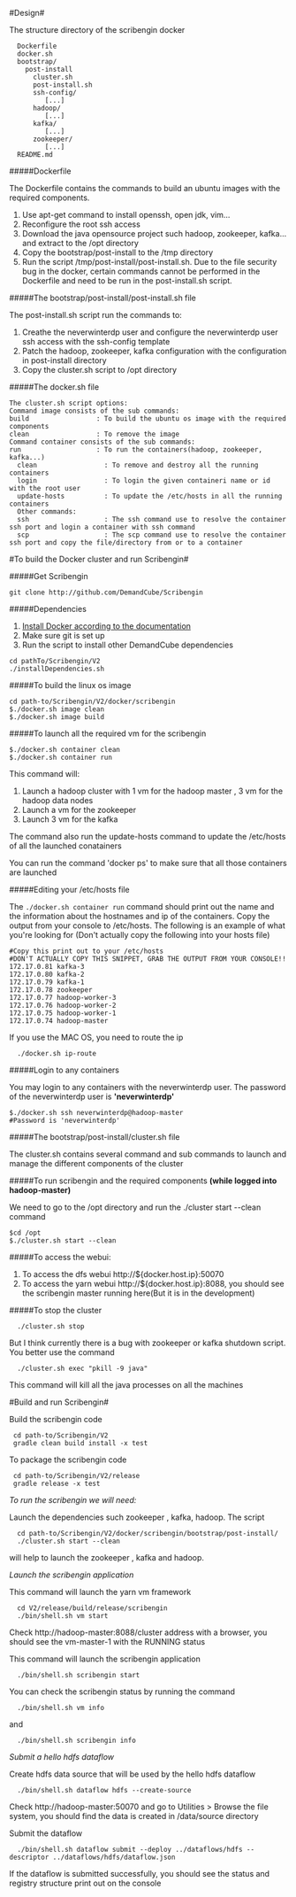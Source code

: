 #Design#

The structure directory of the scribengin docker

````
  Dockerfile 
  docker.sh
  bootstrap/
    post-install
      cluster.sh      
      post-install.sh 
      ssh-config/
         [...]
      hadoop/     
         [...]
      kafka/           
         [...]
      zookeeper/
         [...]
  README.md 
````

#####Dockerfile

The Dockerfile contains the commands to build an ubuntu images with the required components.

1. Use apt-get command to install  openssh, open jdk, vim... 
2. Reconfigure the root ssh access
3. Download the java opensource project such hadoop, zookeeper, kafka... and extract to the /opt directory
4. Copy the bootstrap/post-install to the /tmp directory
5. Run the script /tmp/post-install/post-install.sh. Due to the file security bug in the docker, certain commands cannot be performed in the Dockerfile and need to be run in the post-install.sh script.

#####The bootstrap/post-install/post-install.sh file

The post-install.sh script run the commands to:

1. Creathe the neverwinterdp user and configure the neverwinterdp user ssh access with the ssh-config template
2. Patch the hadoop, zookeeper, kafka configuration with the configuration in post-install directory
3. Copy the cluster.sh script to /opt directory



#####The docker.sh file

````
The cluster.sh script options: 
Command image consists of the sub commands: 
build                 : To build the ubuntu os image with the required components
clean                 : To remove the image
Command container consists of the sub commands: 
run                   : To run the containers(hadoop, zookeeper, kafka...)
  clean                 : To remove and destroy all the running containers
  login                 : To login the given containeri name or id  with the root user
  update-hosts          : To update the /etc/hosts in all the running containers
  Other commands:
  ssh                   : The ssh command use to resolve the container ssh port and login a container with ssh command
  scp                   : The scp command use to resolve the container ssh port and copy the file/directory from or to a container
````

#To build the Docker cluster and run Scribengin#

#####Get Scribengin
```
git clone http://github.com/DemandCube/Scribengin
```

#####Dependencies
1. [Install Docker according to the documentation](https://docs.docker.com/installation/)
2. Make sure git is set up
3. Run the script to install other DemandCube dependencies
  
  ```
  cd pathTo/Scribengin/V2
  ./installDependencies.sh
  ```

#####To build the linux os image

````
cd path-to/Scribengin/V2/docker/scribengin
$./docker.sh image clean
$./docker.sh image build
````

#####To launch all the required vm for the scribengin 

````
$./docker.sh container clean
$./docker.sh container run
````

This command will:

1. Launch a hadoop cluster with 1 vm for the hadoop master , 3 vm for the hadoop data nodes
2. Launch a vm for the zookeeper
3. Launch 3 vm for the kafka

The command also run the update-hosts command to update the /etc/hosts of all the launched conatainers

You can run the command 'docker ps' to make sure that all those containers are launched

#####Editing your /etc/hosts file

The ```./docker.sh container run``` command should print out the name and the information about the hostnames and ip of the containers. Copy the output from your console to /etc/hosts.  The following is an example of what you're looking for (Don't actually copy the following into your hosts file)
````
#Copy this print out to your /etc/hosts
#DON'T ACTUALLY COPY THIS SNIPPET, GRAB THE OUTPUT FROM YOUR CONSOLE!!
172.17.0.81 kafka-3
172.17.0.80 kafka-2
172.17.0.79 kafka-1
172.17.0.78 zookeeper
172.17.0.77 hadoop-worker-3
172.17.0.76 hadoop-worker-2
172.17.0.75 hadoop-worker-1
172.17.0.74 hadoop-master
````

If you use the MAC OS, you need to route the ip
````
  ./docker.sh ip-route
````

#####Login to any containers

You may login to any containers with the neverwinterdp user. The password of the neverwinterdp user is **'neverwinterdp'**

````
$./docker.sh ssh neverwinterdp@hadoop-master
#Password is 'neverwinterdp'
````

#####The bootstrap/post-install/cluster.sh file

The cluster.sh contains several command and sub commands to launch and manage the different components of the cluster

#####To run scribengin and the required components **(while logged into hadoop-master)**

We need to go to the /opt directory and run the ./cluster start --clean command

````
$cd /opt
$./cluster.sh start --clean
````

#####To access the webui:

1. To access the dfs webui http://${docker.host.ip}:50070
1. To access the yarn webui http://${docker.host.ip}:8088, you should see the scribengin master running here(But it is in the development)

#####To stop the cluster

````
  ./cluster.sh stop
````

But I think currently there is a bug with zookeeper or kafka shutdown script. You better use the command
````
  ./cluster.sh exec "pkill -9 java"
````
This command will kill all the java processes on all the  machines


#Build and run Scribengin#

Build the scribengin code

````
 cd path-to/Scribengin/V2
 gradle clean build install -x test
````

To package the scribengin code

````
 cd path-to/Scribengin/V2/release
 gradle release -x test
````

*To run the scribengin we will need:*

Launch the dependencies such zookeeper , kafka, hadoop. The script

````
  cd path-to/Scribengin/V2/docker/scribengin/bootstrap/post-install/
  ./cluster.sh start --clean
````

will help to launch the zookeeper , kafka and hadoop.

*Launch the scribengin application*

This command will launch the yarn vm framework

````
  cd V2/release/build/release/scribengin
  ./bin/shell.sh vm start
````

Check http://hadoop-master:8088/cluster address with a browser, you should see the vm-master-1  with the RUNNING status

This command will launch the scribengin application

````
  ./bin/shell.sh scribengin start
````

You can check the scribengin status by running the command 
````
  ./bin/shell.sh vm info
````
and 
````
  ./bin/shell.sh scribengin info
````


*Submit a hello hdfs dataflow*

Create hdfs data source that will be used by the hello hdfs dataflow

````
  ./bin/shell.sh dataflow hdfs --create-source
````

Check http://hadoop-master:50070 and go to Utilities > Browse the file system, you should find the data is created in /data/source directory

Submit the dataflow

````
  ./bin/shell.sh dataflow submit --deploy ../dataflows/hdfs --descriptor ../dataflows/hdfs/dataflow.json
````

If the dataflow is submitted successfully, you should see the status and registry structure print out on the console
